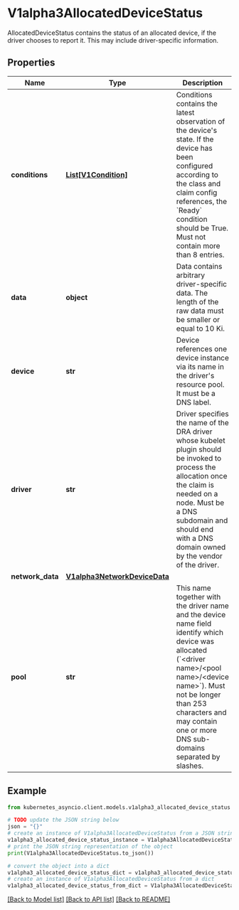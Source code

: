# V1alpha3AllocatedDeviceStatus

AllocatedDeviceStatus contains the status of an allocated device, if the driver chooses to report it. This may include driver-specific information.

## Properties

Name | Type | Description | Notes
------------ | ------------- | ------------- | -------------
**conditions** | [**List[V1Condition]**](V1Condition.md) | Conditions contains the latest observation of the device&#39;s state. If the device has been configured according to the class and claim config references, the &#x60;Ready&#x60; condition should be True.  Must not contain more than 8 entries. | [optional] 
**data** | **object** | Data contains arbitrary driver-specific data.  The length of the raw data must be smaller or equal to 10 Ki. | [optional] 
**device** | **str** | Device references one device instance via its name in the driver&#39;s resource pool. It must be a DNS label. | 
**driver** | **str** | Driver specifies the name of the DRA driver whose kubelet plugin should be invoked to process the allocation once the claim is needed on a node.  Must be a DNS subdomain and should end with a DNS domain owned by the vendor of the driver. | 
**network_data** | [**V1alpha3NetworkDeviceData**](V1alpha3NetworkDeviceData.md) |  | [optional] 
**pool** | **str** | This name together with the driver name and the device name field identify which device was allocated (&#x60;&lt;driver name&gt;/&lt;pool name&gt;/&lt;device name&gt;&#x60;).  Must not be longer than 253 characters and may contain one or more DNS sub-domains separated by slashes. | 

## Example

```python
from kubernetes_asyncio.client.models.v1alpha3_allocated_device_status import V1alpha3AllocatedDeviceStatus

# TODO update the JSON string below
json = "{}"
# create an instance of V1alpha3AllocatedDeviceStatus from a JSON string
v1alpha3_allocated_device_status_instance = V1alpha3AllocatedDeviceStatus.from_json(json)
# print the JSON string representation of the object
print(V1alpha3AllocatedDeviceStatus.to_json())

# convert the object into a dict
v1alpha3_allocated_device_status_dict = v1alpha3_allocated_device_status_instance.to_dict()
# create an instance of V1alpha3AllocatedDeviceStatus from a dict
v1alpha3_allocated_device_status_from_dict = V1alpha3AllocatedDeviceStatus.from_dict(v1alpha3_allocated_device_status_dict)
```
[[Back to Model list]](../README.md#documentation-for-models) [[Back to API list]](../README.md#documentation-for-api-endpoints) [[Back to README]](../README.md)


